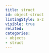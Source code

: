 ```yaml
---
title: struct
id: object-struct
listingStyle: a-z
visible: true
related:
categories:
- objects
- struct
---
```

